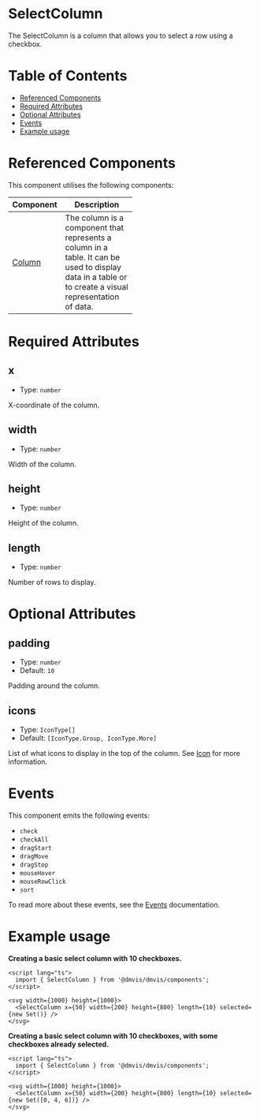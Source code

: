 # SelectColumn

The SelectColumn is a column that allows you to select a row using a checkbox.

# Table of Contents

- [Referenced Components](#referenced-components)
- [Required Attributes](#required-attributes)
- [Optional Attributes](#optional-attributes)
- [Events](#events)
- [Example usage](#example-usage)

# Referenced Components

This component utilises the following components:

<table style="width: 50%">
  <thead>
    <tr>
      <th style="width: 20%;">Component</th>
      <th style="width: 80%;">Description</th>
    </tr>
  </thead>
  <tbody>
    <tr>
      <td><a href="#/components/Column.md">Column</a></td>
      <td>The column is a component that represents a column in a table. It can be used to display data in a table or to create a visual representation of data.</td>
    </tr>
  </tbody>
</table>

# Required Attributes

## x

- Type: `number`

X-coordinate of the column.

## width

- Type: `number`

Width of the column.

## height

- Type: `number`

Height of the column.

## length

- Type: `number`

Number of rows to display.

# Optional Attributes

## padding

- Type: `number`
- Default: `10`

Padding around the column.

## icons

- Type: `IconType[]`
- Default: `[IconType.Group, IconType.More]`

List of what icons to display in the top of the column. See [Icon](../components/Icon.md) for more information.

# Events

This component emits the following events:

- `check`
- `checkAll`
- `dragStart`
- `dragMove`
- `dragStop`
- `mouseHover`
- `mouseRowClick`
- `sort`

To read more about these events, see the [Events](../utils/Events.md) documentation.

# Example usage

<b> Creating a basic select column with 10 checkboxes.</b>

```svelte
<script lang="ts">
  import { SelectColumn } from '@dmvis/dmvis/components';
</script>

<svg width={1000} height={1000}>
  <SelectColumn x={50} width={200} height={800} length={10} selected={new Set()} />
</svg>
```

<b> Creating a basic select column with 10 checkboxes, with some checkboxes already selected.</b>

```svelte
<script lang="ts">
  import { SelectColumn } from '@dmvis/dmvis/components';
</script>

<svg width={1000} height={1000}>
  <SelectColumn x={50} width={200} height={800} length={10} selected={new Set([0, 4, 6])} />
</svg>
```
